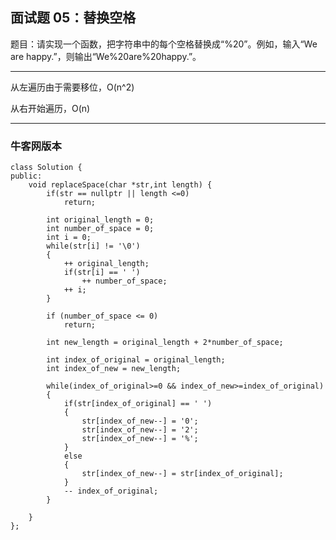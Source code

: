 ## 面试题 05：替换空格

题目：请实现一个函数，把字符串中的每个空格替换成“%20”。例如，输入“We are happy.”，则输出“We%20are%20happy.”。

----

从左遍历由于需要移位，O(n^2)

从右开始遍历，O(n)

----

### 牛客网版本

	class Solution {
	public:
		void replaceSpace(char *str,int length) {
	        if(str == nullptr || length <=0)
	            return;
	
	        int original_length = 0;
	        int number_of_space = 0;
	        int i = 0;
	        while(str[i] != '\0')
	        {
	            ++ original_length;
	            if(str[i] == ' ')
	                ++ number_of_space;
	            ++ i;
	        }
	
	        if (number_of_space <= 0)
	            return;
	
	        int new_length = original_length + 2*number_of_space;
	
	        int index_of_original = original_length;
	        int index_of_new = new_length;
	
	        while(index_of_original>=0 && index_of_new>=index_of_original)
	        {
	            if(str[index_of_original] == ' ')
	            {
	                str[index_of_new--] = '0';
	                str[index_of_new--] = '2';
	                str[index_of_new--] = '%';
	            }
	            else
	            {
	                str[index_of_new--] = str[index_of_original];
	            }
	            -- index_of_original;
	        }
	
		}
	};
